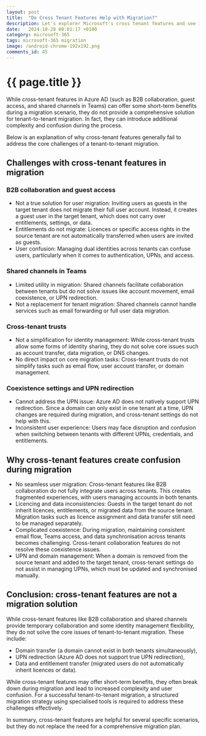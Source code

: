 ```yaml
---
layout: post
title:  "Do Cross Tenant Features Help with Migration?"
description: Let's explorer Microsoft's cross tenant features and see if they help or hinder a tenant to tenant migration
date:   2024-10-28 08:01:17 +0100
category: microsoft-365
tags: microsoft-365 migration
image: /android-chrome-192x192.png
comments_id: 45
---
```

<h1>{{ page.title }}</h1>

While cross-tenant features in Azure AD (such as B2B collaboration, guest access, and shared channels in Teams) can offer some short-term benefits during a migration scenario, they do not provide a comprehensive solution for tenant-to-tenant migration. In fact, they can introduce additional complexity and confusion during the process.

Below is an explanation of why cross-tenant features generally fail to address the core challenges of a tenant-to-tenant migration.

## Challenges with cross-tenant features in migration

### B2B collaboration and guest access
- Not a true solution for user migration: Inviting users as guests in the target tenant does not migrate their full user account. Instead, it creates a guest user in the target tenant, which does not carry over entitlements, settings, or data.
- Entitlements do not migrate: Licences or specific access rights in the source tenant are not automatically transferred when users are invited as guests.
- User confusion: Managing dual identities across tenants can confuse users, particularly when it comes to authentication, UPNs, and access.

### Shared channels in Teams
- Limited utility in migration: Shared channels facilitate collaboration between tenants but do not solve issues like account movement, email coexistence, or UPN redirection.
- Not a replacement for tenant migration: Shared channels cannot handle services such as email forwarding or full user data migration.

### Cross-tenant trusts
- Not a simplification for identity management: While cross-tenant trusts allow some forms of identity sharing, they do not solve core issues such as account transfer, data migration, or DNS changes.
- No direct impact on core migration tasks: Cross-tenant trusts do not simplify tasks such as email flow, user account transfer, or domain management.

### Coexistence settings and UPN redirection
- Cannot address the UPN issue: Azure AD does not natively support UPN redirection. Since a domain can only exist in one tenant at a time, UPN changes are required during migration, and cross-tenant settings do not help with this.
- Inconsistent user experience: Users may face disruption and confusion when switching between tenants with different UPNs, credentials, and entitlements.

## Why cross-tenant features create confusion during migration

- No seamless user migration: Cross-tenant features like B2B collaboration do not fully integrate users across tenants. This creates fragmented experiences, with users managing accounts in both tenants.
- Licencing and data inconsistencies: Guests in the target tenant do not inherit licences, entitlements, or migrated data from the source tenant. Migration tasks such as licence assignment and data transfer still need to be managed separately.
- Complicated coexistence: During migration, maintaining consistent email flow, Teams access, and data synchronisation across tenants becomes challenging. Cross-tenant collaboration features do not resolve these coexistence issues.
- UPN and domain management: When a domain is removed from the source tenant and added to the target tenant, cross-tenant settings do not assist in managing UPNs, which must be updated and synchronised manually.

## Conclusion: cross-tenant features are not a migration solution

While cross-tenant features like B2B collaboration and shared channels provide temporary collaboration and some identity management flexibility, they do not solve the core issues of tenant-to-tenant migration. These include:

- Domain transfer (a domain cannot exist in both tenants simultaneously),
- UPN redirection (Azure AD does not support true UPN redirection),
- Data and entitlement transfer (migrated users do not automatically inherit licences or data).

While cross-tenant features may offer short-term benefits, they often break down during migration and lead to increased complexity and user confusion. For a successful tenant-to-tenant migration, a structured migration strategy using specialised tools is required to address these challenges effectively.

In summary, cross-tenant features are helpful for several specific scenarios, but they do not replace the need for a comprehensive migration plan.
